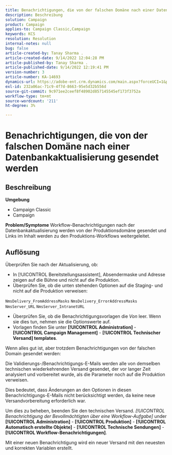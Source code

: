 ```yaml
---
title: Benachrichtigungen, die von der falschen Domäne nach einer Datenbankaktualisierung gesendet werden
description: Beschreibung
solution: Campaign
product: Campaign
applies-to: Campaign Classic,Campaign
keywords: KCS
resolution: Resolution
internal-notes: null
bug: false
article-created-by: Tanay Sharma .
article-created-date: 9/14/2022 12:04:28 PM
article-published-by: Tanay Sharma .
article-published-date: 9/14/2022 12:19:41 PM
version-number: 3
article-number: KA-14693
dynamics-url: https://adobe-ent.crm.dynamics.com/main.aspx?forceUCI=1&pagetype=entityrecord&etn=knowledgearticle&id=a95eeb5e-2534-ed11-9db1-002248086735
exl-id: 232a06ac-71c9-4f7d-8663-95e5d32b556d
source-git-commit: 9c971ee2ceef8f48902d857145545ef173f3752a
workflow-type: tm+mt
source-wordcount: '211'
ht-degree: 3%

---
```


# Benachrichtigungen, die von der falschen Domäne nach einer Datenbankaktualisierung gesendet werden

## Beschreibung

<b>Umgebung</b>
- Campaign Classic
- Campaign



<b>Problem/Symptome</b>
Workflow-Benachrichtigungen nach der Datenbankaktualisierung werden von der Produktionsdomäne gesendet und Links im Inhalt werden zu den Produktions-Workflows weitergeleitet.


## Auflösung


Überprüfen Sie nach der Aktualisierung, ob:

- In [!UICONTROL Bereitstellungsassistent], Absendermaske und Adresse zeigen auf die Bühne und nicht auf die Produktion.
- Überprüfen Sie, ob die unten stehenden Optionen auf die Staging- und nicht auf die Produktion verweisen:


`NmsDelivery_FromAddressMasks`
`NmsDelivery_ErrorAddressMasks`
`NmsServer_URL`
`NmsServer_IntranetURL`



- Überprüfen Sie, ob die Benachrichtigungsvorlagen die *Von* leer. Wenn sie dies tun, nehmen sie die Optionswerte auf.
- Vorlagen finden Sie unter <b>[!UICONTROL Administration]</b> - <b>[!UICONTROL Campaign Management]</b> - <b>[!UICONTROL Technischer Versand] templates</b>.




Wenn alles gut ist, aber trotzdem Benachrichtigungen von der falschen Domain gesendet werden:

Die Validierungs-/Benachrichtigungs-E-Mails werden alle von demselben technischen wiederkehrenden Versand gesendet, der vor langer Zeit analysiert und vorbereitet wurde, als die Parameter noch auf die Produktion verweisen.

Dies bedeutet, dass Änderungen an den Optionen in diesen Benachrichtigungs-E-Mails nicht berücksichtigt werden, da keine neue Versandvorbereitung erforderlich war.

Um dies zu beheben, beenden Sie den technischen Versand. *[!UICONTROL Benachrichtigung der Bevollmächtigten über eine Workflow-Aufgabe]* under <b>[!UICONTROL Administration]</b> - <b>[!UICONTROL Produktion]</b> - <b>[!UICONTROL Automatisch erstellte Objekte]</b> - <b>[!UICONTROL Technische Sendungen]</b> - <b>[!UICONTROL Workflow-Benachrichtigungen]</b>.

Mit einer neuen Benachrichtigung wird ein neuer Versand mit den neuesten und korrekten Variablen erstellt.
